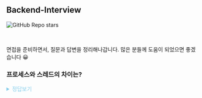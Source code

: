 ## Backend-Interview

![GitHub Repo stars](https://img.shields.io/github/stars/dong149/backend-interview?style=flat-square)

<br>

면접을 준비하면서, 질문과 답변을 정리해나갑니다.
많은 분들께 도움이 되었으면 좋겠습니다 😀

### 프로세스와 스레드의 차이는?

<details><summary style="color:skyblue">정답보기</summary>
<p style="padding-left:10%">

### 프로세스

운영체제로부터 자원을 할당받은 작업의 단위.

### 스레드

프로세스가 할당받은 자원을 이용하는 실행 흐름의 단위.

</p>
</details>

